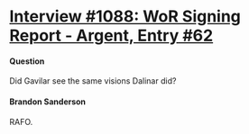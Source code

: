 # [Interview #1088: WoR Signing Report - Argent, Entry #62](https://www.theoryland.com/intvmain.php?i=1088#62)

#### Question

Did Gavilar see the same visions Dalinar did?

#### Brandon Sanderson

RAFO.

